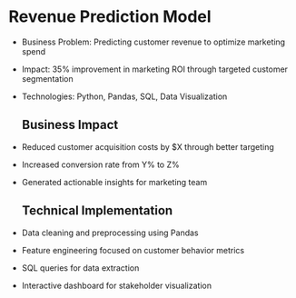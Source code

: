 # Revenue Prediction Model
- Business Problem: Predicting customer revenue to optimize marketing spend
- Impact: 35% improvement in marketing ROI through targeted customer segmentation
- Technologies: Python, Pandas, SQL, Data Visualization

  ## Business Impact
- Reduced customer acquisition costs by $X through better targeting
- Increased conversion rate from Y% to Z%
- Generated actionable insights for marketing team

  ## Technical Implementation
- Data cleaning and preprocessing using Pandas
- Feature engineering focused on customer behavior metrics
- SQL queries for data extraction
- Interactive dashboard for stakeholder visualization
